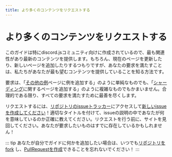 ```yaml
---
title: より多くのコンテンツをリクエストする
---
```


<!--
# Requesting more content
-->

# より多くのコンテンツをリクエストする


<!--
Since this guide is made specifically for the discord.js community, we want to be sure to provide the most relevant and up-to-date content. We will, of course, make additions to the current pages and add new ones as we see fit, but fulfilling requests is how we know we're providing content you all want the most.
-->

このガイドは特にdiscord.jsコミュニティ向けに作成されているので、最も関連性があり最新のコンテンツを提供します。もちろん、現在のページを更新したり、新しいページを追加したりするつもりですが、あなたの要求を満たすことは、私たちがあなたが最も望むコンテンツを提供していることを知る方法です。


<!--
Requests may be as simple as "add an example to the [miscellaneous examples](/popular-topics/miscellaneous-examples.html) page", or as elaborate as "add a page regarding [sharding](/sharding/)". We'll do our best to fulfill all requests, as long as they're reasonable.
-->

要求は、「[その他の例](/popular-topics/miscellaneous-examples.html)ページに例を追加する」のように単純なものでも、「[シャーディング](/sharding/)に関するページを追加する」のように複雑なものでもかまいません。合理的である限り、すべての要求を満たすために最善を尽くします。


<!--
To make a request, simply head over to [the repo's issue tracker](https://github.com/discordjs/guide/issues) and [create a new issue](https://github.com/discordjs/guide/issues/new)! Title it appropriately, and let us know exactly what you mean inside the issue description. Make sure that you've looked around the site before making a request; what you want to request might already exist!
-->

リクエストするには、[リポジトリのissueトラッカー](https://github.com/discordjs/guide/issues)にアクセスして[新しいissueを作成してください](https://github.com/discordjs/guide/issues/new)！適切なタイトルを付けて、issueの説明の中であなたが何を意味しているのか正確に教えてください。リクエストを行う前に、サイトを見回してください。あなたが要求したいものはすでに存在しているかもしれません！


<!--
::: tip
Remember that you can always [fork the repo](https://github.com/discordjs/guide) and [make a pull request](https://github.com/discordjs/guide/pulls) if you want to add anything to the guide yourself!
:::
-->

::: tip
あなたが自分でガイドに何かを追加したい場合は、いつでも[リポジトリをfork](https://github.com/discordjs/guide) し、[PullRequestを作成](https://github.com/discordjs/guide/pulls)できることを忘れないでください！
:::
